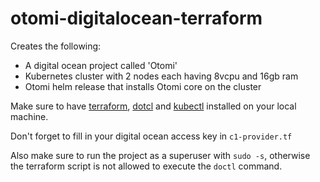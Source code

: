 # otomi-digitalocean-terraform

Creates the following:
- A digital ocean project called 'Otomi'
- Kubernetes cluster with 2 nodes each having 8vcpu and 16gb ram
- Otomi helm release that installs Otomi core on the cluster

Make sure to have [terraform](https://developer.hashicorp.com/terraform/tutorials/aws-get-started/install-cli), [dotcl](https://docs.digitalocean.com/reference/doctl/how-to/install/) and [kubectl](https://kubernetes.io/docs/tasks/tools/) installed on your local machine.

Don't forget to fill in your digital ocean access key in `c1-provider.tf`

Also make sure to run the project as a superuser with `sudo -s`, otherwise the terraform script is not allowed to execute the `doctl` command.
